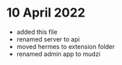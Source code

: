 # 10 April 2022

- added this file
- renamed server to api
- moved hermes to extension folder
- renamed admin app to mudzi

